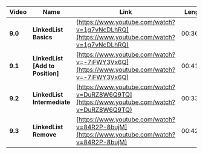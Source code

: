| Video   | Name                              | Link                                                                                       | Length   |
| ------- | --------------------------------- | ------------------------------------------------------------------------------------------ | -------- |
| **9.0**| **LinkedList Basics**            | [https://www.youtube.com/watch?v=1g7vNcDLhRQ](https://www.youtube.com/watch?v=1g7vNcDLhRQ) | 00:36:00 |
| **9.1**| **LinkedList \[Add to Position]**| [https://www.youtube.com/watch?v=-7iFWY3Vx6Q](https://www.youtube.com/watch?v=-7iFWY3Vx6Q) | 00:41:54 |
| **9.2**| **LinkedList Intermediate**      | [https://www.youtube.com/watch?v=DuRZ8W6Q9TQ](https://www.youtube.com/watch?v=DuRZ8W6Q9TQ) | 00:33:08 |
| **9.3**| **LinkedList Remove**            | [https://www.youtube.com/watch?v=84R2P-8bujM](https://www.youtube.com/watch?v=84R2P-8bujM) | 00:42:34 |
